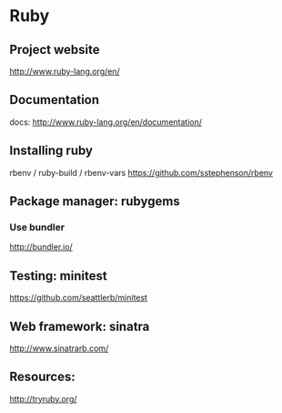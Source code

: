 # Ruby

## Project website
http://www.ruby-lang.org/en/

## Documentation
docs: http://www.ruby-lang.org/en/documentation/

## Installing ruby
rbenv / ruby-build / rbenv-vars
https://github.com/sstephenson/rbenv

## Package manager: rubygems

### Use bundler
http://bundler.io/

## Testing: minitest
https://github.com/seattlerb/minitest

## Web framework: sinatra
http://www.sinatrarb.com/

## Resources:

http://tryruby.org/
